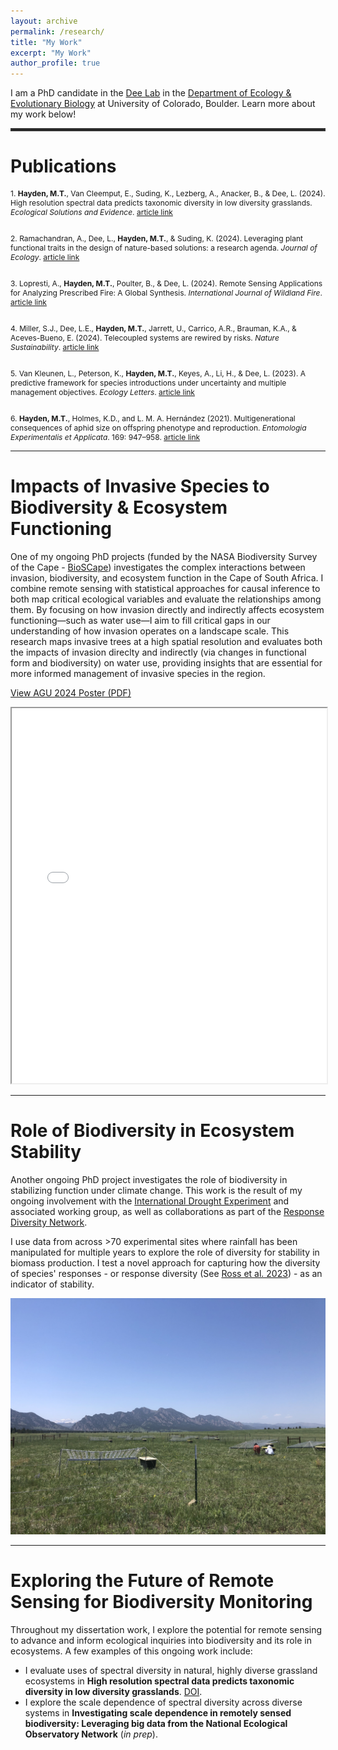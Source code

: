 ```yaml
---
layout: archive
permalink: /research/
title: "My Work"
excerpt: "My Work"
author_profile: true
---
```


I am a PhD candidate in the [Dee Lab](https://www.colorado.edu/ebio/laura-dee) in the [Department of Ecology & Evolutionary Biology](https://www.colorado.edu/ebio/) at University of Colorado, Boulder. Learn more about my work below!

<hr style="border: 2px solid #333;">

Publications
======
<p style="font-size: 12px;">
1. <strong>Hayden, M.T.</strong>, Van Cleemput, E., Suding, K., Lezberg, A., Anacker, B., & Dee, L. (2024). High resolution spectral data predicts taxonomic diversity in low diversity grasslands. <em>Ecological Solutions and Evidence</em>. <a href="https://doi.org/10.1002/2688-8319.12365">article link</a><br><br>
</p>
<p style="font-size: 12px;">
2. Ramachandran, A., Dee, L., <strong>Hayden, M.T.</strong>, & Suding, K. (2024). Leveraging plant functional traits in the design of nature-based solutions: a research agenda. <em>Journal of Ecology</em>. <a href="https://doi.org/10.1111/1365-2745.14371">article link</a><br><br>
</p>
<p style="font-size: 12px;">
3. Lopresti, A., <strong>Hayden, M.T.</strong>, Poulter, B., & Dee, L. (2024). Remote Sensing Applications for Analyzing Prescribed Fire: A Global Synthesis. <em>International Journal of Wildland Fire</em>. <a href="https://doi.org/10.1071/WF23130">article link</a><br><br>
</p>
<p style="font-size: 12px;">
4. Miller, S.J., Dee, L.E., <strong>Hayden, M.T.</strong>, Jarrett, U., Carrico, A.R., Brauman, K.A., & Aceves-Bueno, E. (2024). Telecoupled systems are rewired by risks. <em>Nature Sustainability</em>. <a href="https://doi.org/10.1038/s41893-024-01273-2">article link</a><br><br>
</p>
<p style="font-size: 12px;">
5. Van Kleunen, L., Peterson, K., <strong>Hayden, M.T.</strong>, Keyes, A., Li, H., & Dee, L. (2023). A predictive framework for species introductions under uncertainty and multiple management objectives. <em>Ecology Letters</em>. <a href="https://doi.org/10.1111/ele.14212">article link</a><br><br>
</p>
<p style="font-size: 12px;">
6. <strong>Hayden, M.T.</strong>, Holmes, K.D., and L. M. A. Hernández (2021). Multigenerational consequences of aphid size on offspring phenotype and reproduction. <em>Entomologia Experimentalis et Applicata</em>. 169: 947–958. <a href="https://doi.org/10.1111/eea.13086">article link</a>
</p>

<hr>

Impacts of Invasive Species to Biodiversity & Ecosystem Functioning
======

One of my ongoing PhD projects (funded by the NASA Biodiversity Survey of the Cape - [BioSCape](https://www.bioscape.io/)) investigates the complex interactions between invasion, biodiversity, and ecosystem function in the Cape of South Africa. I combine remote sensing with statistical approaches for causal inference to both map critical ecological variables and evaluate the relationships among them. By focusing on how invasion directly and indirectly affects ecosystem functioning—such as water use—I aim to fill critical gaps in our understanding of how invasion operates on a landscape scale. This research maps invasive trees at a high spatial resolution and evaluates both the impacts of invasion direclty and indirectly (via changes in functional form and biodiversity) on water use, providing insights that are essential for more informed management of invasive species in the region.

[View AGU 2024 Poster (PDF)](/files/AGU-2024-Poster.pdf)

<iframe src="/files/AGU-2024-Poster.pdf" width="100%" height="600px">
    This browser does not support PDFs. Please <a href="/files/AGU-2024-Poster.pdf">download the PDF</a>.
</iframe>

<hr>

Role of Biodiversity in Ecosystem Stability
======

Another ongoing PhD project investigates the role of biodiversity in stabilizing function under climate change. This work is the result of my ongoing involvement with the [International Drought Experiment](https://droughtnet.weebly.com/) and associated working group, as well as collaborations as part of the [Response Diversity Network](https://responsediversitynetwork.github.io/RDN-website/]).

I use data from across >70 experimental sites where rainfall has been manipulated for multiple years to explore the role of diversity for stability in biomass production. I test a novel approach for capturing how the diversity of species' responses - or response diversity (See [Ross et al. 2023](doi.org/10.1111/2041-210X.14087)) - as an indicator of stability.

<img src="/files/Droughtnet.jpg" alt="IDE Experimental site in Boulder, CO" style="max-width: 100%; height: auto;">

<hr>

Exploring the Future of Remote Sensing for Biodiversity Monitoring
======

Throughout my dissertation work, I explore the potential for remote sensing to advance and inform ecological inquiries into biodiversity and its role in ecosystems. A few examples of this ongoing work include:
- I evaluate uses of spectral diversity in natural, highly diverse grassland ecosystems in **High resolution spectral data predicts taxonomic diversity in low diversity grasslands**. [DOI](https://doi.org/10.1002/2688-8319.1236).
- I explore the scale dependence of spectral diversity across diverse systems in **Investigating scale dependence in remotely sensed biodiversity: Leveraging big data from the National Ecological Observatory Network** (*in prep*).
